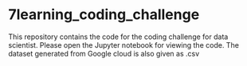 # 7learning_coding_challenge
This repository contains the code for the coding challenge for data scientist. Please open the Jupyter notebook for viewing the code. The dataset generated from Google cloud is also given as .csv

